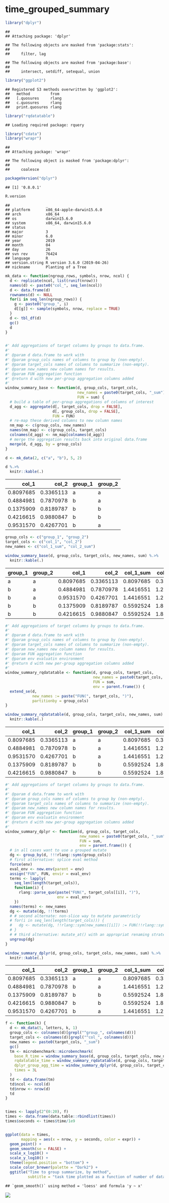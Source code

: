 time\_grouped\_summary
================

``` r
library("dplyr")
```

    ## 
    ## Attaching package: 'dplyr'

    ## The following objects are masked from 'package:stats':
    ## 
    ##     filter, lag

    ## The following objects are masked from 'package:base':
    ## 
    ##     intersect, setdiff, setequal, union

``` r
library("ggplot2")
```

    ## Registered S3 methods overwritten by 'ggplot2':
    ##   method         from 
    ##   [.quosures     rlang
    ##   c.quosures     rlang
    ##   print.quosures rlang

``` r
library("rqdatatable")
```

    ## Loading required package: rquery

``` r
library("cdata")
library("wrapr")
```

    ## 
    ## Attaching package: 'wrapr'

    ## The following object is masked from 'package:dplyr':
    ## 
    ##     coalesce

``` r
packageVersion("dplyr")
```

    ## [1] '0.8.0.1'

``` r
R.version
```

    ##                _                           
    ## platform       x86_64-apple-darwin15.6.0   
    ## arch           x86_64                      
    ## os             darwin15.6.0                
    ## system         x86_64, darwin15.6.0        
    ## status                                     
    ## major          3                           
    ## minor          6.0                         
    ## year           2019                        
    ## month          04                          
    ## day            26                          
    ## svn rev        76424                       
    ## language       R                           
    ## version.string R version 3.6.0 (2019-04-26)
    ## nickname       Planting of a Tree

``` r
mk_data <- function(ngroup_rows, symbols, nrow, ncol) {
  d <- replicate(ncol, list(runif(nrow)))
  names(d) <- paste0("col_", seq_len(ncol))
  d <- data.frame(d)
  rownames(d) <- NULL
  for(i in seq_len(ngroup_rows)) {
    g <- paste0("group_", i)
    d[[g]] <- sample(symbols, nrow, replace = TRUE)
  }
  d <- tbl_df(d)
  gc()
  d
}


#' Add aggregations of target columns by groups to data.frame.
#' 
#' @param d data.frame to work with
#' @param group_cols names of columns to group by (non-empty).
#' @param target_cols names of columns to summarize (non-empty).
#' @param new_names new column names for results.
#' @param FUN aggregation function
#' @return d with new per-group aggregation columns added
#'
window_summary_base <- function(d, group_cols, target_cols, 
                                new_names = paste0(target_cols, "_sum"), 
                                FUN = sum) {
  # build a table of per-group aggregations of columns of interest
  d_agg <- aggregate(d[, target_cols, drop = FALSE], 
                     d[, group_cols, drop = FALSE], 
                     FUN = FUN)
  # re-map these derived columns to new column names
  nm_map <- c(group_cols, new_names)
  names(nm_map) <- c(group_cols, target_cols)
  colnames(d_agg) <- nm_map[colnames(d_agg)]
  # merge the aggregation results back into original data.frame
  merge(d, d_agg, by = group_cols)
}

d <- mk_data(2, c("a", "b"), 5, 2)

d %.>%
  knitr::kable(.)
```

|    col\_1 |    col\_2 | group\_1 | group\_2 |
| --------: | --------: | :------- | :------- |
| 0.8097685 | 0.3365113 | a        | a        |
| 0.4884981 | 0.7870978 | b        | a        |
| 0.1375909 | 0.8189787 | b        | b        |
| 0.4216615 | 0.9880847 | b        | b        |
| 0.9531570 | 0.4267701 | b        | a        |

``` r
group_cols <- c("group_1", "group_2")
target_cols <- c("col_1", "col_2")
new_names <- c("col_1_sum", "col_2_sum")

window_summary_base(d, group_cols, target_cols, new_names, sum) %.>%
  knitr::kable(.)
```

| group\_1 | group\_2 |    col\_1 |    col\_2 | col\_1\_sum | col\_2\_sum |
| :------- | :------- | --------: | --------: | ----------: | ----------: |
| a        | a        | 0.8097685 | 0.3365113 |   0.8097685 |   0.3365113 |
| b        | a        | 0.4884981 | 0.7870978 |   1.4416551 |   1.2138679 |
| b        | a        | 0.9531570 | 0.4267701 |   1.4416551 |   1.2138679 |
| b        | b        | 0.1375909 | 0.8189787 |   0.5592524 |   1.8070634 |
| b        | b        | 0.4216615 | 0.9880847 |   0.5592524 |   1.8070634 |

``` r
#' Add aggregations of target columns by groups to data.frame.
#' 
#' @param d data.frame to work with
#' @param group_cols names of columns to group by (non-empty).
#' @param target_cols names of columns to summarize (non-empty).
#' @param new_names new column names for results.
#' @param FUN aggregation function
#' @param env evaluatin environment
#' @return d with new per-group aggregation columns added
#'
window_summary_rqdatatable <- function(d, group_cols, target_cols, 
                                       new_names = paste0(target_cols, "_sum"), 
                                       FUN = sum,
                                       env = parent.frame()) {
  extend_se(d, 
            new_names := paste("FUN(", target_cols, ")"),
            partitionby = group_cols)
}

window_summary_rqdatatable(d, group_cols, target_cols, new_names, sum) %.>%
  knitr::kable(.)
```

|    col\_1 |    col\_2 | group\_1 | group\_2 | col\_1\_sum | col\_2\_sum |
| --------: | --------: | :------- | :------- | ----------: | ----------: |
| 0.8097685 | 0.3365113 | a        | a        |   0.8097685 |   0.3365113 |
| 0.4884981 | 0.7870978 | b        | a        |   1.4416551 |   1.2138679 |
| 0.9531570 | 0.4267701 | b        | a        |   1.4416551 |   1.2138679 |
| 0.1375909 | 0.8189787 | b        | b        |   0.5592524 |   1.8070634 |
| 0.4216615 | 0.9880847 | b        | b        |   0.5592524 |   1.8070634 |

``` r
#' Add aggregations of target columns by groups to data.frame.
#' 
#' @param d data.frame to work with
#' @param group_cols names of columns to group by (non-empty).
#' @param target_cols names of columns to summarize (non-empty).
#' @param new_names new column names for results.
#' @param FUN aggregation function
#' @param env evaluatin environment
#' @return d with new per-group aggregation columns added
#'
window_summary_dplyr <- function(d, group_cols, target_cols, 
                                 new_names = paste0(target_cols, "_sum"), 
                                 FUN = sum,
                                 env = parent.frame()) {
  # in all cases want to use a grouped mutate
  dg <- group_by(d, !!!rlang::syms(group_cols)) 
  # first alternative: splice eval method
  force(env)
  eval_env <- new.env(parent = env)
  assign("FUN", FUN, envir = eval_env)
  terms <- lapply(
    seq_len(length(target_cols)),
    function(i) {
      rlang::parse_quo(paste("FUN(", target_cols[[i]], ")"),
                       env = eval_env)
    })
  names(terms) <- new_names
  dg <- mutate(dg, !!!terms)
  # # second alternate: non-slice way to mutate parametricly
  # for(i in seq_len(length(target_cols))) {
  #   dg <- mutate(dg, !!rlang::sym(new_names[[i]]) := FUN(!!rlang::sym(target_cols[[i]])))
  # }
  # # third alternative: mutate_at() with an appropriat renaming strategy
  ungroup(dg)
}

window_summary_dplyr(d, group_cols, target_cols, new_names, sum) %.>%
  knitr::kable(.)
```

|    col\_1 |    col\_2 | group\_1 | group\_2 | col\_1\_sum | col\_2\_sum |
| --------: | --------: | :------- | :------- | ----------: | ----------: |
| 0.8097685 | 0.3365113 | a        | a        |   0.8097685 |   0.3365113 |
| 0.4884981 | 0.7870978 | b        | a        |   1.4416551 |   1.2138679 |
| 0.1375909 | 0.8189787 | b        | b        |   0.5592524 |   1.8070634 |
| 0.4216615 | 0.9880847 | b        | b        |   0.5592524 |   1.8070634 |
| 0.9531570 | 0.4267701 | b        | a        |   1.4416551 |   1.2138679 |

``` r
f <- function(k) {
  d <- mk_data(5, letters, k, 1)
  group_cols <- colnames(d)[grepl("^group_", colnames(d))]
  target_cols <- colnames(d)[grepl("^col_", colnames(d))]
  new_names <- paste0(target_cols, "_sum")
  gc()
  tm <- microbenchmark::microbenchmark(
    base_R_time = window_summary_base(d, group_cols, target_cols, new_names, sum),
    rqdatatable_time = window_summary_rqdatatable(d, group_cols, target_cols, new_names, sum),
    dplyr_group_agg_time = window_summary_dplyr(d, group_cols, target_cols, new_names, sum),
    times = 3L
  )
  td <- data.frame(tm)
  td$ncol <- ncol(d)
  td$nrow <- nrow(d)
  td
}


times <- lapply(2^(0:20), f)
times <- data.frame(data.table::rbindlist(times))
times$seconds <- times$time/1e9


ggplot(data = times, 
       mapping = aes(x = nrow, y = seconds, color = expr)) + 
  geom_point() + 
  geom_smooth(se = FALSE) + 
  scale_x_log10() + 
  scale_y_log10() + 
  theme(legend.position = "bottom") +
  scale_color_brewer(palette = "Dark2") +
  ggtitle("Time to group summarize, by method",
          subtitle = "task time plotted as a function of number of data rows")
```

    ## `geom_smooth()` using method = 'loess' and formula 'y ~ x'

![](time_grouped_summary_files/figure-gfm/unnamed-chunk-1-1.png)<!-- -->
